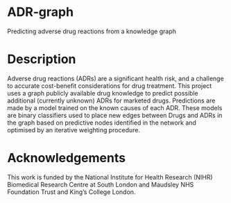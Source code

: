 # ADR-graph
Predicting adverse drug reactions from a knowledge graph

# Description
Adverse drug reactions (ADRs) are a significant health risk, and a challenge to accurate cost-benefit considerations for drug treatment. This project uses a graph publicly available drug knowledge to predict possible additional (currently unknown) ADRs for marketed drugs. Predictions are made by a model trained on the known causes of each ADR. These models are binary classifiers used to place new edges between Drugs and ADRs in the graph based on predictive nodes identified in the network and optimised by an iterative weighting procedure.

# Acknowledgements
This work is funded by the National Institute for Health Research (NIHR) Biomedical Research Centre at South London and Maudsley NHS Foundation Trust and King’s College London.

